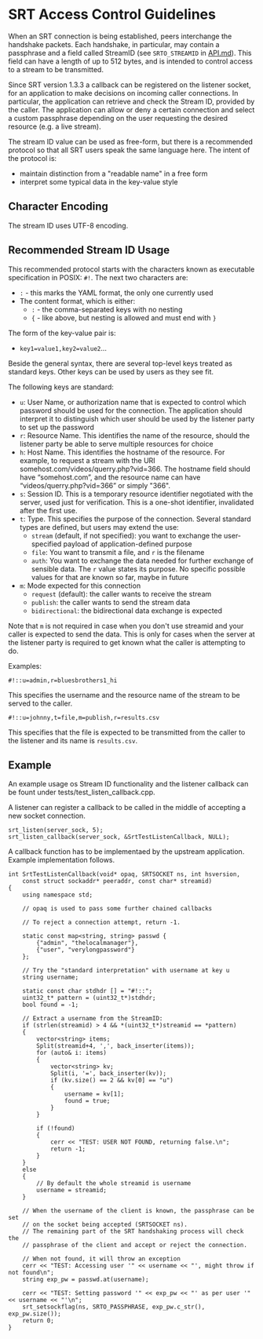 # SRT Access Control Guidelines

When an SRT connection is being established, peers interchange the handshake packets.
Each handshake, in particular, may contain a passphrase and a field called StreamID (see `SRTO_STREAMID` in [API.md](API.md)).
This field can have a length of up to 512 bytes, and is intended to control access to a stream to be transmitted.

Since SRT version 1.3.3 a callback can be registered on the listener socket, for an application to make decisions on incoming caller connections. In particular, the application can retrieve and check the Stream ID, provided by the caller. The application can allow or deny a certain connection and select a custom passphrase depending on the user requesting the desired resource (e.g. a live stream).

The stream ID value can be used as free-form, but there is a recommended
protocol so that all SRT users speak the same language here. The intent of
the protocol is:

- maintain distinction from a "readable name" in a free form
- interpret some typical data in the key-value style

## Character Encoding

The stream ID uses UTF-8 encoding.

## Recommended Stream ID Usage

This recommended protocol starts with the characters known as executable specification
in POSIX: `#!`. The next two characters are:

- `:` - this marks the YAML format, the only one currently used
- The content format, which is either:
   - `:` - the comma-separated keys with no nesting
   - `{` - like above, but nesting is allowed and must end with `}`

The form of the key-value pair is:

- `key1=value1,key2=value2`...

Beside the general syntax, there are several top-level keys treated as
standard keys. Other keys can be used by users as they see fit.

The following keys are standard:

- `u`: User Name, or authorization name that is expected to control
which password should be used for the connection. The application should
interpret it to distinguish which user should be used by the listener
party to set up the password
- `r`: Resource Name. This identifies the name of the resource, should
the listener party be able to serve multiple resources for choice
- `h`: Host Name. This identifies the hostname of the resource. 
For example, to request a stream with the URI somehost.com/videos/querry.php?vid=366.
The hostname field should have “somehost.com”, and the resource name can have “videos/querry.php?vid=366” or simply "366".
- `s`: Session ID. This is a temporary resource identifier negotiated
with the server, used just for verification. This is a one-shot identifier,
invalidated after the first use.
- `t`: Type. This specifies the purpose of the connection. Several
standard types are defined, but users may extend the use:
   - `stream` (default, if not specified): you want to exchange the
     user-specified payload of application-defined purpose
   - `file`: You want to transmit a file, and `r` is the filename
   - `auth`: You want to exchange the data needed for further exchange
     of sensible data. The `r` value states its purpose. No specific
     possible values for that are known so far, maybe in future
- `m`: Mode expected for this connection
   - `request` (default): the caller wants to receive the stream
   - `publish`: the caller wants to send the stream data
   - `bidirectional`: the bidirectional data exchange is expected

Note that `m` is not required in case when you don't use streamid and
your caller is expected to send the data. This is only for cases when
the server at the listener party is required to get known what the
caller is attempting to do.

Examples:

```#!::u=admin,r=bluesbrothers1_hi```

This specifies the username and the resource name of the stream to be served
to the caller.

```#!::u=johnny,t=file,m=publish,r=results.csv```

This specifies that the file is expected to be transmitted from the caller
to the listener and its name is `results.csv`.


## Example

An example usage os Stream ID functionality and the listener callback can be fount under tests/test_listen_callback.cpp.

A listener can register a callback to be called in the middle of accepting a new socket connection.

```
srt_listen(server_sock, 5);
srt_listen_callback(server_sock, &SrtTestListenCallback, NULL);
```

A callback function has to be implementaed by the upstream application. Example implementation follows.

```
int SrtTestListenCallback(void* opaq, SRTSOCKET ns, int hsversion,
    const struct sockaddr* peeraddr, const char* streamid)
{
    using namespace std;

    // opaq is used to pass some further chained callbacks

    // To reject a connection attempt, return -1.

    static const map<string, string> passwd {
        {"admin", "thelocalmanager"},
        {"user", "verylongpassword"}
    };

    // Try the "standard interpretation" with username at key u
    string username;

    static const char stdhdr [] = "#!::";
    uint32_t* pattern = (uint32_t*)stdhdr;
    bool found = -1;

    // Extract a username from the StreamID:
    if (strlen(streamid) > 4 && *(uint32_t*)streamid == *pattern)
    {
        vector<string> items;
        Split(streamid+4, ',', back_inserter(items));
        for (auto& i: items)
        {
            vector<string> kv;
            Split(i, '=', back_inserter(kv));
            if (kv.size() == 2 && kv[0] == "u")
            {
                username = kv[1];
                found = true;
            }
        }

        if (!found)
        {
            cerr << "TEST: USER NOT FOUND, returning false.\n";
            return -1;
        }
    }
    else
    {
        // By default the whole streamid is username
        username = streamid;
    }

    // When the username of the client is known, the passphrase can be set
    // on the socket being accepted (SRTSOCKET ns).
    // The remaining part of the SRT handshaking process will check the
    // passphrase of the client and accept or reject the connection.

    // When not found, it will throw an exception
    cerr << "TEST: Accessing user '" << username << "', might throw if not found\n";
    string exp_pw = passwd.at(username);

    cerr << "TEST: Setting password '" << exp_pw << "' as per user '" << username << "'\n";
    srt_setsockflag(ns, SRTO_PASSPHRASE, exp_pw.c_str(), exp_pw.size());
    return 0;
}
```

